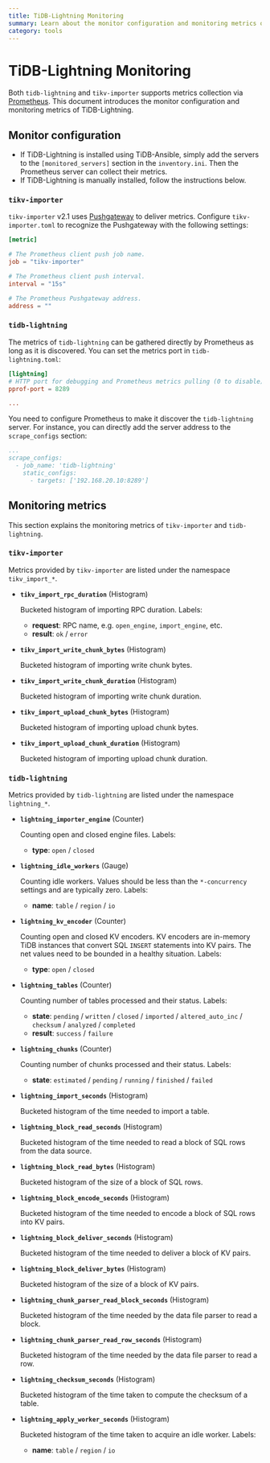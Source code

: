 ```yaml
---
title: TiDB-Lightning Monitoring
summary: Learn about the monitor configuration and monitoring metrics of TiDB-Lightning.
category: tools
---
```


# TiDB-Lightning Monitoring

Both `tidb-lightning` and `tikv-importer` supports metrics collection via [Prometheus](https://prometheus.io/). This document introduces the monitor configuration and monitoring metrics of TiDB-Lightning.

## Monitor configuration

- If TiDB-Lightning is installed using TiDB-Ansible, simply add the servers to the `[monitored_servers]` section in the `inventory.ini`. Then the Prometheus server can collect their metrics.
- If TiDB-Lightning is manually installed, follow the instructions below.

### `tikv-importer`

`tikv-importer` v2.1 uses [Pushgateway](https://github.com/prometheus/pushgateway) to deliver
metrics. Configure `tikv-importer.toml` to recognize the Pushgateway with the following settings:

```toml
[metric]

# The Prometheus client push job name.
job = "tikv-importer"

# The Prometheus client push interval.
interval = "15s"

# The Prometheus Pushgateway address.
address = ""
```

### `tidb-lightning`

The metrics of `tidb-lightning` can be gathered directly by Prometheus as long as it is discovered. You can set the metrics port in `tidb-lightning.toml`:

```toml
[lightning]
# HTTP port for debugging and Prometheus metrics pulling (0 to disable)
pprof-port = 8289

...
```

You need to configure Prometheus to make it discover the `tidb-lightning` server. For instance, you can directly add the server address to the `scrape_configs` section:

```yaml
...
scrape_configs:
  - job_name: 'tidb-lightning'
    static_configs:
      - targets: ['192.168.20.10:8289']
```

## Monitoring metrics

This section explains the monitoring metrics of `tikv-importer` and `tidb-lightning`.

### `tikv-importer`

Metrics provided by `tikv-importer` are listed under the namespace `tikv_import_*`.

- **`tikv_import_rpc_duration`** (Histogram)

    Bucketed histogram of importing RPC duration. Labels:

    - **request**: RPC name, e.g. `open_engine`, `import_engine`, etc.
    - **result**: `ok` / `error`

- **`tikv_import_write_chunk_bytes`** (Histogram)

    Bucketed histogram of importing write chunk bytes.

- **`tikv_import_write_chunk_duration`** (Histogram)

    Bucketed histogram of importing write chunk duration.

- **`tikv_import_upload_chunk_bytes`** (Histogram)

    Bucketed histogram of importing upload chunk bytes.

- **`tikv_import_upload_chunk_duration`** (Histogram)

    Bucketed histogram of importing upload chunk duration.

### `tidb-lightning`

Metrics provided by `tidb-lightning` are listed under the namespace `lightning_*`.

- **`lightning_importer_engine`** (Counter)

    Counting open and closed engine files. Labels:

    - **type**: `open` / `closed`

- **`lightning_idle_workers`** (Gauge)

    Counting idle workers. Values should be less than the `*-concurrency` settings and are typically zero. Labels:

    - **name**: `table` / `region` / `io`

- **`lightning_kv_encoder`** (Counter)

    Counting open and closed KV encoders. KV encoders are in-memory TiDB instances that convert SQL `INSERT` statements into KV pairs. The net values need to be bounded in a healthy situation. Labels:

    - **type**: `open` / `closed`

* **`lightning_tables`** (Counter)

    Counting number of tables processed and their status. Labels:

    - **state**: `pending` / `written` / `closed` / `imported` / `altered_auto_inc` / `checksum` / `analyzed` / `completed`
    - **result**: `success` / `failure`

- **`lightning_chunks`** (Counter)

    Counting number of chunks processed and their status. Labels:

    - **state**: `estimated` / `pending` / `running` / `finished` / `failed`

- **`lightning_import_seconds`** (Histogram)

    Bucketed histogram of the time needed to import a table.

- **`lightning_block_read_seconds`** (Histogram)

    Bucketed histogram of the time needed to read a block of SQL rows from the data source.

- **`lightning_block_read_bytes`** (Histogram)

    Bucketed histogram of the size of a block of SQL rows.

- **`lightning_block_encode_seconds`** (Histogram)

    Bucketed histogram of the time needed to encode a block of SQL rows into KV pairs.

- **`lightning_block_deliver_seconds`** (Histogram)

    Bucketed histogram of the time needed to deliver a block of KV pairs.

- **`lightning_block_deliver_bytes`** (Histogram)

    Bucketed histogram of the size of a block of KV pairs.

- **`lightning_chunk_parser_read_block_seconds`** (Histogram)

    Bucketed histogram of the time needed by the data file parser to read a block.

- **`lightning_chunk_parser_read_row_seconds`** (Histogram)

    Bucketed histogram of the time needed by the data file parser to read a row.

- **`lightning_checksum_seconds`** (Histogram)

    Bucketed histogram of the time taken to compute the checksum of a table.

- **`lightning_apply_worker_seconds`** (Histogram)

    Bucketed histogram of the time taken to acquire an idle worker. Labels:

    - **name**: `table` / `region` / `io`
